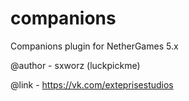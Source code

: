 # companions
Companions plugin for NetherGames 5.x

@author - sxworz (luckpickme)

@link - https://vk.com/exteprisestudios
